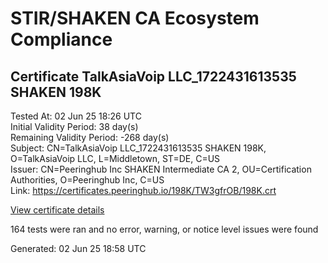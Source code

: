 # STIR/SHAKEN CA Ecosystem Compliance

## Certificate TalkAsiaVoip LLC_1722431613535 SHAKEN 198K

Tested At: 02 Jun 25 18:26 UTC\
Initial Validity Period: 38 day(s)\
Remaining Validity Period: -268 day(s)\
Subject: CN=TalkAsiaVoip LLC_1722431613535 SHAKEN 198K, O=TalkAsiaVoip LLC, L=Middletown, ST=DE, C=US\
Issuer: CN=Peeringhub Inc SHAKEN Intermediate CA 2, OU=Certification Authorities, O=Peeringhub Inc, C=US\
Link: https://certificates.peeringhub.io/198K/TW3gfrOB/198K.crt

[View certificate details](https://x509.io/?cert=MIIDNzCCAt2gAwIBAgIQZwKldSPIIQAiyhOHOAQxHjAKBggqhkjOPQQDAjB8MQswCQYDVQQGEwJVUzEXMBUGA1UECgwOUGVlcmluZ2h1YiBJbmMxIjAgBgNVBAsMGUNlcnRpZmljYXRpb24gQXV0aG9yaXRpZXMxMDAuBgNVBAMMJ1BlZXJpbmdodWIgSW5jIFNIQUtFTiBJbnRlcm1lZGlhdGUgQ0EgMjAeFw0yNDA3MzExMzEzMzNaFw0yNDA5MDcxMzEyNTZaMH8xCzAJBgNVBAYTAlVTMQswCQYDVQQIDAJERTETMBEGA1UEBwwKTWlkZGxldG93bjEZMBcGA1UECgwQVGFsa0FzaWFWb2lwIExMQzEzMDEGA1UEAwwqVGFsa0FzaWFWb2lwIExMQ18xNzIyNDMxNjEzNTM1IFNIQUtFTiAxOThLMFkwEwYHKoZIzj0CAQYIKoZIzj0DAQcDQgAE1wYow9W8pXNIjMta8ho9%2BB4BOeXtqW3MTpvCG10VMBD7c4vZw2quTKJbsm3nMATWYp20L73i46A%2FFgz2XCik%2B6OCATwwggE4MA4GA1UdDwEB%2FwQEAwIHgDAMBgNVHRMBAf8EAjAAMB0GA1UdDgQWBBQc1FQiEdiOsP5Dfy16tYLpBNPQIzAfBgNVHSMEGDAWgBSuoXNRiClXEcoMqfSxCm5OuEtNBzAXBgNVHSAEEDAOMAwGCmCGSAGG%2FwkBAQQwFgYIKwYBBQUHARoECjAIoAYWBDE5OEswgaYGA1UdHwSBnjCBmzCBmKA6oDiGNmh0dHBzOi8vYXV0aGVudGljYXRlLWFwaS5pY29uZWN0aXYuY29tL2Rvd25sb2FkL3YxL2NybKJapFgwVjEUMBIGA1UEBwwLQnJpZGdld2F0ZXIxCzAJBgNVBAgMAk5KMRMwEQYDVQQDDApTVEktUEEgQ1JMMQswCQYDVQQGEwJVUzEPMA0GA1UECgwGU1RJLVBBMAoGCCqGSM49BAMCA0gAMEUCIBpMxxXVsn%2BYpqi8f8kfJPwmwib3e8P2UCIXDj3deZEHAiEAkoT1RkWoNuC9F36%2B2Q33W9FNT7JpQsxOHczpVfDZ0Ss%3D)

164 tests were ran and no error, warning, or notice level issues were found


Generated: 02 Jun 25 18:58 UTC